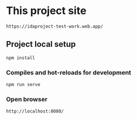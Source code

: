 # This project site
```
https://idaproject-test-work.web.app/
```
## Project local setup
```
npm install
```

### Compiles and hot-reloads for development
```
npm run serve
```

### Open browser
```
http://localhost:8080/
```


